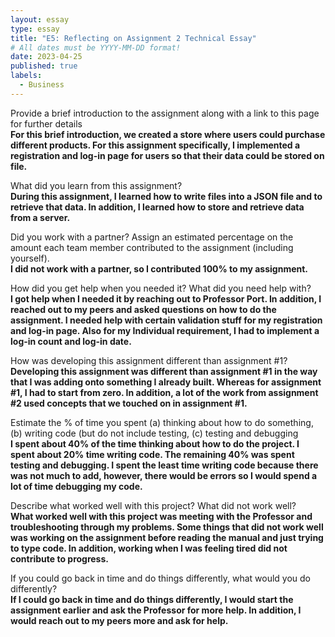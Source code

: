 ```yaml
---
layout: essay
type: essay
title: "E5: Reflecting on Assignment 2 Technical Essay"
# All dates must be YYYY-MM-DD format!
date: 2023-04-25
published: true
labels:
  - Business
---
```

Provide a brief introduction to the assignment along with a link to this page for further details <br>
**For this brief introduction, we created a store where users could purchase different products. For this assignment specifically, I implemented a registration and log-in page for users so that their data could be stored on file.**
  
What did you learn from this assignment? <br>
**During this assignment, I learned how to write files into a JSON file and to retrieve that data. In addition, I learned how to store and retrieve data from a server.**
  
Did you work with a partner? Assign an estimated percentage on the amount each team member contributed to the assignment (including yourself). <br>
**I did not work with a partner, so I contributed 100% to my assignment.**  

How did you get help when you needed it? What did you need help with? <br>
**I got help when I needed it by reaching out to Professor Port. In addition, I reached out to my peers and asked questions on how to do the assignment. I needed help with certain validation stuff for my registration and log-in page. Also for my Individual requirement, I had to implement a log-in count and log-in date.**

How was developing this assignment different than assignment #1? <br>
**Developing this assignment was different than assignment #1 in the way that I was adding onto something I already built. Whereas for assignment #1, I had to start from zero. In addition, a lot of the work from assignment #2 used concepts that we touched on in assignment #1.**

Estimate the % of time you spent (a) thinking about how to do something, (b) writing code (but do not include testing, (c) testing and debugging <br>
**I spent about 40% of the time thinking about how to do the project. I spent about 20% time writing code. The remaining 40% was spent testing and debugging. I spent the least time writing code because there was not much to add, however, there would be errors so I would spend a lot of time debugging my code.**

Describe what worked well with this project? What did not work well? <br>
**What worked well with this project was meeting with the Professor and troubleshooting through my problems. Some things that did not work well was working on the assignment before reading the manual and just trying to type code. In addition, working when I was feeling tired did not contribute to progress.**

If you could go back in time and do things differently, what would you do differently? <br>
**If I could go back in time and do things differently, I would start the assignment earlier and ask the Professor for more help. In addition, I would reach out to my peers more and ask for help.**
